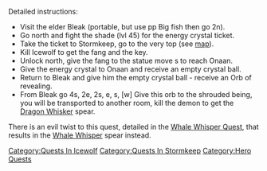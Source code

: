 Detailed instructions:

-   Visit the elder Bleak (portable, but use pp Big fish then go 2n).
-   Go north and fight the shade (lvl 45) for the energy crystal ticket.
-   Take the ticket to Stormkeep, go to the very top (see
    [map](Stormkeep_Map "wikilink")).
-   Kill Icewolf to get the fang and the key.
-   Unlock north, give the fang to the statue move s to reach Onaan.
-   Give the energy crystal to Onaan and receive an empty crystal ball.
-   Return to Bleak and give him the empty crystal ball - receive an Orb
    of revealing.
-   From Bleak go 4s, 2e, 2s, e, s, \[w\] Give this orb to the shrouded
    being, you will be transported to another room, kill the demon to
    get the [Dragon Whisker](Dragon_Whisker "wikilink") spear.

There is an evil twist to this quest, detailed in the [Whale Whisper
Quest](Whale_Whisper_Quest "wikilink"), that results in the [Whale
Whisper](Whale_Whisper "wikilink") spear instead.

[Category:Quests In Icewolf](Category:Quests_In_Icewolf "wikilink")
[Category:Quests In Stormkeep](Category:Quests_In_Stormkeep "wikilink")
[Category:Hero Quests](Category:Hero_Quests "wikilink")
